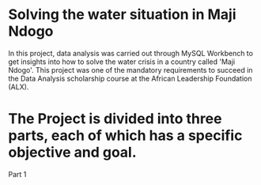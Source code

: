 # Solving the water situation in Maji Ndogo

In this project, data analysis was carried out through MySQL Workbench to get insights into how to solve the water crisis in a country called 'Maji Ndogo'.
This project was one of the mandatory requirements to succeed in the Data Analysis scholarship course at the African Leadership Foundation (ALX).

# The Project is divided into three parts, each of which has a specific objective and goal.

Part 1
